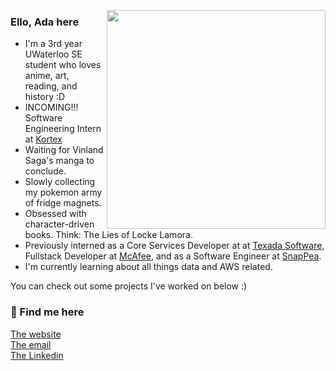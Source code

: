 [//]: # (<img align='right' width='350px' src='https://i.imgur.com/hFasB6C.png'>)
<img align='right' width='350px' src='https://i.imgur.com/hFasB6C.png'>

<h3> Ello, Ada here</h3>
<ul>
<li>I'm a 3rd year UWaterloo SE student who loves anime, art, reading, and history :D</li>
<li>INCOMING!!! Software Engineering Intern at <a href="https://www.kortex.co/">Kortex</a></li>
<li>Waiting for Vinland Saga's manga to conclude.</li>
<li>Slowly collecting my pokemon army of fridge magnets.</li>
<li>Obsessed with character-driven books. Think: The Lies of Locke Lamora.</li>
<li>Previously interned as a Core Services Developer at at <a href="https://texadasoftware.com/">Texada Software</a>, Fullstack Developer at <a href="https://www.mcafee.com/en-ca/index.html">McAfee</a>, and as a Software Engineer at <a href="https://snappeadesign.com/">SnapPea</a>.</li>
<li>I'm currently learning about all things data and AWS related. </li>
</ul>
You can check out some projects I've worked on below :)

<h3> 🍶 Find me here</h3>
<a href="https://adabingw.github.io/">The website</a><br />
<a href="mailto:abwang@uwaterloo.ca">The email</a><br />
<a href="https://www.linkedin.com/in/adabingw/">The Linkedin</a>
